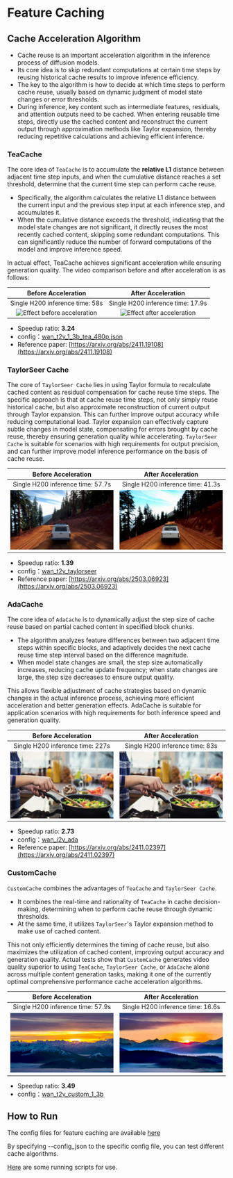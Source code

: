 # Feature Caching

## Cache Acceleration Algorithm
- Cache reuse is an important acceleration algorithm in the inference process of diffusion models.
- Its core idea is to skip redundant computations at certain time steps by reusing historical cache results to improve inference efficiency.
- The key to the algorithm is how to decide at which time steps to perform cache reuse, usually based on dynamic judgment of model state changes or error thresholds.
- During inference, key content such as intermediate features, residuals, and attention outputs need to be cached. When entering reusable time steps, directly use the cached content and reconstruct the current output through approximation methods like Taylor expansion, thereby reducing repetitive calculations and achieving efficient inference.

### TeaCache
The core idea of `TeaCache` is to accumulate the **relative L1** distance between adjacent time step inputs, and when the cumulative distance reaches a set threshold, determine that the current time step can perform cache reuse.
- Specifically, the algorithm calculates the relative L1 distance between the current input and the previous step input at each inference step, and accumulates it.
- When the cumulative distance exceeds the threshold, indicating that the model state changes are not significant, it directly reuses the most recently cached content, skipping some redundant computations. This can significantly reduce the number of forward computations of the model and improve inference speed.

In actual effect, TeaCache achieves significant acceleration while ensuring generation quality. The video comparison before and after acceleration is as follows:

| Before Acceleration | After Acceleration |
|:------:|:------:|
| Single H200 inference time: 58s | Single H200 inference time: 17.9s |
| ![Effect before acceleration](../../../../assets/gifs/1.gif) | ![Effect after acceleration](../../../../assets/gifs/2.gif) |
- Speedup ratio: **3.24**
- config：[wan_t2v_1_3b_tea_480p.json](https://github.com/ModelTC/lightx2v/tree/main/configs/caching/teacache/wan_t2v_1_3b_tea_480p.json)
- Reference paper: [https://arxiv.org/abs/2411.19108](https://arxiv.org/abs/2411.19108)

### TaylorSeer Cache
The core of `TaylorSeer Cache` lies in using Taylor formula to recalculate cached content as residual compensation for cache reuse time steps. The specific approach is that at cache reuse time steps, not only simply reuse historical cache, but also approximate reconstruction of current output through Taylor expansion. This can further improve output accuracy while reducing computational load. Taylor expansion can effectively capture subtle changes in model state, compensating for errors brought by cache reuse, thereby ensuring generation quality while accelerating. `TaylorSeer Cache` is suitable for scenarios with high requirements for output precision, and can further improve model inference performance on the basis of cache reuse.

| Before Acceleration | After Acceleration |
|:------:|:------:|
| Single H200 inference time: 57.7s | Single H200 inference time: 41.3s |
| ![Effect before acceleration](../../../../assets/gifs/3.gif) | ![Effect after acceleration](../../../../assets/gifs/4.gif) |
- Speedup ratio: **1.39**
- config：[wan_t2v_taylorseer](https://github.com/ModelTC/lightx2v/tree/main/configs/caching/taylorseer/wan_t2v_taylorseer.json)
- Reference paper: [https://arxiv.org/abs/2503.06923](https://arxiv.org/abs/2503.06923)

### AdaCache
The core idea of `AdaCache` is to dynamically adjust the step size of cache reuse based on partial cached content in specified block chunks.
- The algorithm analyzes feature differences between two adjacent time steps within specific blocks, and adaptively decides the next cache reuse time step interval based on the difference magnitude.
- When model state changes are small, the step size automatically increases, reducing cache update frequency; when state changes are large, the step size decreases to ensure output quality.

This allows flexible adjustment of cache strategies based on dynamic changes in the actual inference process, achieving more efficient acceleration and better generation effects. AdaCache is suitable for application scenarios with high requirements for both inference speed and generation quality.

| Before Acceleration | After Acceleration |
|:------:|:------:|
| Single H200 inference time: 227s | Single H200 inference time: 83s |
| ![Effect before acceleration](../../../../assets/gifs/5.gif) | ![Effect after acceleration](../../../../assets/gifs/6.gif) |
- Speedup ratio: **2.73**
- config：[wan_i2v_ada](https://github.com/ModelTC/lightx2v/tree/main/configs/caching/adacache/wan_i2v_ada.json)
- Reference paper: [https://arxiv.org/abs/2411.02397](https://arxiv.org/abs/2411.02397)

### CustomCache
`CustomCache` combines the advantages of `TeaCache` and `TaylorSeer Cache`.
- It combines the real-time and rationality of `TeaCache` in cache decision-making, determining when to perform cache reuse through dynamic thresholds.
- At the same time, it utilizes `TaylorSeer`'s Taylor expansion method to make use of cached content.

This not only efficiently determines the timing of cache reuse, but also maximizes the utilization of cached content, improving output accuracy and generation quality. Actual tests show that `CustomCache` generates video quality superior to using `TeaCache`, `TaylorSeer Cache`, or `AdaCache` alone across multiple content generation tasks, making it one of the currently optimal comprehensive performance cache acceleration algorithms.

| Before Acceleration | After Acceleration |
|:------:|:------:|
| Single H200 inference time: 57.9s | Single H200 inference time: 16.6s |
| ![Effect before acceleration](../../../../assets/gifs/7.gif) | ![Effect after acceleration](../../../../assets/gifs/8.gif) |
- Speedup ratio: **3.49**
- config：[wan_t2v_custom_1_3b](https://github.com/ModelTC/lightx2v/tree/main/configs/caching/custom/wan_t2v_custom_1_3b.json)


## How to Run

The config files for feature caching are available [here](https://github.com/ModelTC/lightx2v/tree/main/configs/caching)

By specifying --config_json to the specific config file, you can test different cache algorithms.

[Here](https://github.com/ModelTC/lightx2v/tree/main/scripts/cache) are some running scripts for use.
